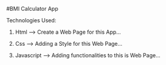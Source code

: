 #BMI Calculator App

Technologies Used: 

1. Html --> Create a Web Page for this App...

2. Css --> Adding a Style for this Web Page...

3. Javascript --> Adding functionalities to this is Web Page...
